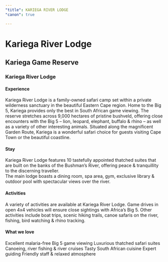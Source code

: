 ```yaml
---
"title": KARIEGA RIVER LODGE
"canon": true

---
```


# Kariega River Lodge
## Kariega Game Reserve
### Kariega River Lodge

#### Experience
Kariega River Lodge is a family-owned safari camp set within a private wilderness sanctuary in the beautiful Eastern Cape region.  Home to the Big 5, Kariega provides only the best in South African game viewing.
The reserve stretches across 9,000 hectares of pristine bushveld, offering close encounters with the Big 5 – lion, leopard, elephant, buffalo &amp; rhino – as well as a variety of other interesting animals.
Situated along the magnificent Garden Route, Kariega is a wonderful safari choice for guests visiting Cape Town or the beautiful coastline.

#### Stay
Kariega River Lodge features 10 tastefully appointed thatched suites that are built on the banks of the Bushman’s River, offering peace &amp; tranquillity to the discerning traveller.  
The main lodge boasts a dining room, spa area, gym, exclusive library &amp; outdoor pool with spectacular views over the river.

#### Activities
A variety of activities are available at Kariega River Lodge.  Game drives in open 4x4 vehicles will ensure close sightings with Africa’s Big 5.  Other activities include boat trips, scenic hiking trails, canoe safaris on the river, fishing, bird watching &amp; rhino tracking.


#### What we love
Excellent malaria-free Big 5 game viewing
Luxurious thatched safari suites
Canoeing, river fishing &amp; river cruises
Tasty South African cuisine
Expert guiding
Friendly staff &amp; relaxed atmosphere